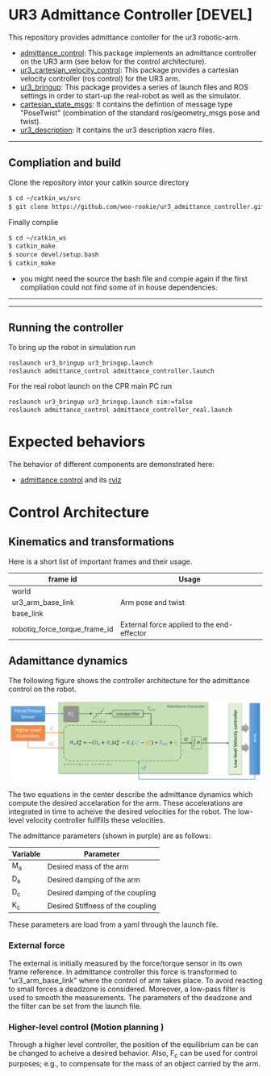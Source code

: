 # UR3 Admittance Controller [DEVEL]


This repository provides admittance contoller for the ur3 robotic-arm. 


* [admittance_control](https://github.com/woo-rookie/ur3_admittance_controller/tree/main/admittance_control): 
This package implements an admittance controller on the UR3 arm (see below for the control architecture). 
* [ur3_cartesian_velocity_control](https://github.com/woo-rookie/ur3_admittance_controller/tree/main/ur3_cartesian_velocity_control): This package provides a cartesian velocity controller (ros control) for the UR3 arm. 
* [ur3_bringup](https://github.com/woo-rookie/ur3_admittance_controller/tree/main/ur3_bringup): This package provides a series of launch files and ROS settings in order to start-up the real-robot as well as the simulator. 
* [cartesian_state_msgs](https://github.com/woo-rookie/ur3_admittance_controller/tree/main/cartesian_state_msgs): It contains the defintion of message type "PoseTwist" (combination of the standard ros/geometry_msgs pose and twist).
* [ur3_description](https://github.com/woo-rookie/ur3_admittance_controller/tree/main/ur3_description): It contains the ur3 description xacro files.

---

## Compliation and build

Clone the repository intor your catkin source directory
```bash
$ cd ~/catkin_ws/src
$ git clone https://github.com/woo-rookie/ur3_admittance_controller.git
```

Finally complie
```bash
$ cd ~/catkin_ws
$ catkin_make
$ source devel/setup.bash
$ catkin_make
```
* you might need the source the bash file and compie again if the first compliation could not find some of in house dependencies.

---
---


## Running the controller


To bring up the robot in simulation run
```
roslaunch ur3_bringup ur3_bringup.launch
roslaunch admittance_control admittance_controller.launch
```
For the real robot launch on the CPR main PC run
```
roslaunch ur3_bringup ur3_bringup.launch sim:=false
roslaunch admittance_control admittance_controller_real.launch
```

# Expected behaviors

The behavior of different components are demonstrated here:
* [admittance control](https://youtu.be/e6_z8rCOoIs) and its [rviz](https://youtu.be/T10rhY_HqZo)


# Control Architecture

## Kinematics and transformations

Here is a short list of important frames and their usage.

| frame id      | Usage                         |
|---------------|-----------------------------------|
| world                          |            |
| ur3_arm_base_link              | Arm pose and twist                |
| base_link                      |            |
| robotiq_force_torque_frame_id  | External force applied to the end-effector           |





## Adamittance dynamics
The following figure shows the controller architecture for the admittance control on the robot.

![alt text](fig_admittance_controler_schematic.png "Control architecture")

The two equations in the center describe the admittance dynamics which compute the desired accelaration for the arm. These accelerations are integrated in time to acheive the desired velocities for the robot. The low-level velocity controller fullfills these velocities.



The admittance parameters (shown in purple) are as follows: 

| Variable      | Parameter                         |
|---------------|-----------------------------------|
| M<sub>a</sub> | Desired mass of the arm           |
| D<sub>a</sub> | Desired damping of the arm        |
| D<sub>c</sub> | Desired damping of the coupling   |
| K<sub>c</sub> | Desired Stiffness of the coupling |

These parameters are load from a yaml through the launch file.


### External force
The external is initially measured by the force/torque sensor in its own frame reference. In admittance controller this force is transformed to "ur3_arm_base_link" where the control of arm takes place. To avoid reacting to small forces a deadzone is considered. Moreover, a low-pass filter is used to smooth the measurements. The parameters of the deadzone and the filter can be set from the launch file.

### Higher-level control (Motion planning )
Through a higher level controller, the position of the equilibrium can be can be changed to acheive a desired behavior. Also, F<sub>c</sub> can be used for control purposes; e.g., to compensate for the mass of an object carried by the arm.












